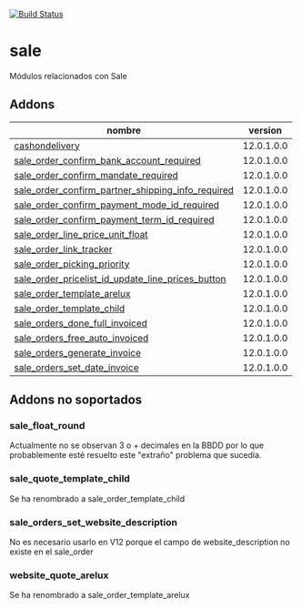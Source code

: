 [![Build Status](https://travis-ci.org/OdooNodrizaTech/sale.svg?branch=12.0)](https://travis-ci.org/OdooNodrizaTech/sale)

sale
=========
Módulos relacionados con Sale


Addons
----------------
nombre | version
--- | ---
[cashondelivery](cashondelivery/) | 12.0.1.0.0
[sale_order_confirm_bank_account_required](sale_order_confirm_bank_account_required/) | 12.0.1.0.0
[sale_order_confirm_mandate_required](sale_order_confirm_mandate_required/) | 12.0.1.0.0
[sale_order_confirm_partner_shipping_info_required](sale_order_confirm_partner_shipping_info_required/) | 12.0.1.0.0
[sale_order_confirm_payment_mode_id_required](sale_order_confirm_payment_mode_id_required/) | 12.0.1.0.0
[sale_order_confirm_payment_term_id_required](sale_order_confirm_payment_term_id_required/) | 12.0.1.0.0
[sale_order_line_price_unit_float](sale_order_line_price_unit_float/) | 12.0.1.0.0
[sale_order_link_tracker](sale_order_link_tracker/) | 12.0.1.0.0
[sale_order_picking_priority](sale_order_picking_priority/) | 12.0.1.0.0
[sale_order_pricelist_id_update_line_prices_button](sale_order_pricelist_id_update_line_prices_button/) | 12.0.1.0.0
[sale_order_template_arelux](sale_order_template_arelux/) | 12.0.1.0.0
[sale_order_template_child](sale_order_template_child/) | 12.0.1.0.0
[sale_orders_done_full_invoiced](sale_orders_done_full_invoiced/) | 12.0.1.0.0
[sale_orders_free_auto_invoiced](sale_orders_free_auto_invoiced/) | 12.0.1.0.0
[sale_orders_generate_invoice](sale_orders_generate_invoice/) | 12.0.1.0.0
[sale_orders_set_date_invoice](sale_orders_set_date_invoice/) | 12.0.1.0.0

## Addons no soportados

### sale_float_round
Actualmente no se observan 3 o + decimales en la BBDD por lo que probablemente esté resuelto este "extraño" problema que sucedía.

### sale_quote_template_child
Se ha renombrado a sale_order_template_child

### sale_orders_set_website_description
No es necesario usarlo en V12 porque el campo de website_description no existe en el sale_order

### website_quote_arelux
Se ha renombrado a sale_order_template_arelux
